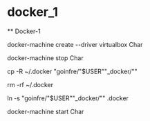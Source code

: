 # docker_1

** Docker-1

docker-machine create --driver virtualbox Char

docker-machine stop Char

cp -R ~/.docker "goinfre/"$USER""_docker/""

rm -rf ~/.docker

ln -s "goinfre/"$USER""_docker/"" .docker

docker-machine start Char
